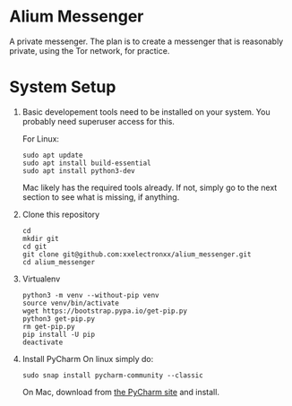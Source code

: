 # Alium Messenger
A private messenger.
The plan is to create a messenger that is reasonably private, using the Tor network, for practice.


# System Setup
1) Basic developement tools need to be installed on your system. You probably need superuser access for this.
    
    For Linux:
    ```
    sudo apt update
    sudo apt install build-essential
    sudo apt install python3-dev
    ```
    Mac likely has the required tools already. If not, simply go to the next section to see what is missing, if anything.
1) Clone this repository
    
    ```
    cd
    mkdir git
    cd git
    git clone git@github.com:xxelectronxx/alium_messenger.git
    cd alium_messenger
    ```
1) Virtualenv
    ```
    python3 -m venv --without-pip venv
    source venv/bin/activate
    wget https://bootstrap.pypa.io/get-pip.py
    python3 get-pip.py
    rm get-pip.py 
    pip install -U pip
    deactivate
    ```
1) Install PyCharm
    On linux simply do:
    ```
    sudo snap install pycharm-community --classic
    ```
     
    On Mac, download from [the PyCharm site](https://www.jetbrains.com/pycharm/) and install.